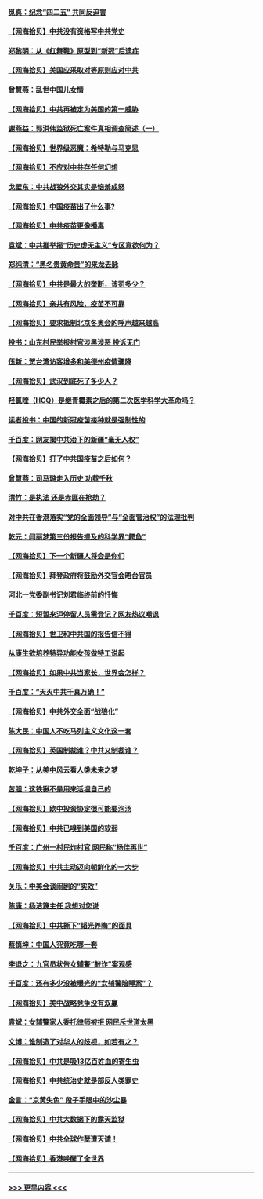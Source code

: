 #### [觅真：纪念“四二五” 共同反迫害](../pages/nsc993/n12894553.md?t=04211501) 
#### [【网海拾贝】中共没有资格写中共党史](../pages/nsc993/n12892231.md?t=04211501) 
#### [郑黎明：从《红舞鞋》原型到“新冠”后遗症](../pages/nsc993/n12890469.md?t=04211501) 
#### [【网海拾贝】美国应采取对等原则应对中共](../pages/nsc993/n12889176.md?t=04211501) 
#### [曾慧燕：乱世中国儿女情](../pages/nsc993/n12887931.md?t=04211501) 
#### [【网海拾贝】中共再被定为美国的第一威胁](../pages/nsc993/n12887580.md?t=04211501) 
#### [谢燕益：郭洪伟监狱死亡案件真相调查简述（一）](../pages/nsc993/n12885648.md?t=04211501) 
#### [【网海拾贝】世界级恶魔：希特勒与马克思](../pages/nsc993/n12884062.md?t=04211501) 
#### [【网海拾贝】不应对中共存任何幻想](../pages/nsc993/n12881460.md?t=04211501) 
#### [戈壁东：中共战狼外交其实是恼羞成怒](../pages/nsc993/n12880392.md?t=04211501) 
#### [【网海拾贝】中国疫苗出了什么事?](../pages/nsc993/n12879124.md?t=04211501) 
#### [【网海拾贝】中共疫苗更像播毒](../pages/nsc993/n12876631.md?t=04211501) 
#### [袁斌：中共推举报“历史虚无主义”专区意欲何为？](../pages/nsc993/n12876530.md?t=04211501) 
#### [郑纯清：“黑名贵黄命贵”的来龙去脉](../pages/nsc993/n12875589.md?t=04211501) 
#### [【网海拾贝】中共是最大的垄断，该罚多少？](../pages/nsc993/n12874006.md?t=04211501) 
#### [【网海拾贝】亲共有风险，疫苗不可靠](../pages/nsc993/n12872224.md?t=04211501) 
#### [【网海拾贝】要求抵制北京冬奥会的呼声越来越高](../pages/nsc993/n12868962.md?t=04211501) 
#### [投书：山东村民举报村官涉黑涉恶 投诉无门](../pages/nsc993/n12869726.md?t=04211501) 
#### [伍新：贺台湾访客增多和美德州疫情骤降](../pages/nsc993/n12865651.md?t=04211501) 
#### [【网海拾贝】武汉到底死了多少人？](../pages/nsc993/n12863707.md?t=04211501) 
#### [羟氯喹（HCQ）是继青霉素之后的第二次医学科学大革命吗？](../pages/nsc993/n12638564.md?t=04211501) 
#### [读者投书：中国的新冠疫苗接种就是强制性的](../pages/nsc993/n12859932.md?t=04211501) 
#### [千百度：网友揭中共治下的新疆“毫无人权”](../pages/nsc993/n12858385.md?t=04211501) 
#### [【网海拾贝】打了中共国疫苗之后如何？](../pages/nsc993/n12857866.md?t=04211501) 
#### [曾慧燕：司马璐走入历史 功载千秋](../pages/nsc993/n12856996.md?t=04211501) 
#### [清竹：是执法 还是赤匪在抢劫？](../pages/nsc993/n12856952.md?t=04211501) 
#### [对中共在香港落实“党的全面领导”与“全面管治权”的法理批判](../pages/nsc993/n12856929.md?t=04211501) 
#### [乾元：闫丽梦第三份报告提及的科学界“鳄鱼”](../pages/nsc993/n12855985.md?t=04211501) 
#### [【网海拾贝】下一个新疆人将会是你们](../pages/nsc993/n12855864.md?t=04211501) 
#### [【网海拾贝】拜登政府将鼓励外交官会晤台官员](../pages/nsc993/n12853615.md?t=04211501) 
#### [河北一党委副书记刘君临终前的忏悔](../pages/nsc993/n12849420.md?t=04211501) 
#### [千百度：短暂来沪停留人员需登记？网友热议嘲讽](../pages/nsc993/n12853497.md?t=04211501) 
#### [【网海拾贝】世卫和中共国的报告信不得](../pages/nsc993/n12850902.md?t=04211501) 
#### [从康生欲培养特异功能女孩做特工说起](../pages/nsc993/n12849289.md?t=04211501) 
#### [【网海拾贝】如果中共当家长，世界会怎样？](../pages/nsc993/n12848436.md?t=04211501) 
#### [千百度：“天灭中共千真万确！”](../pages/nsc993/n12845659.md?t=04211501) 
#### [【网海拾贝】中共外交全面“战狼化”](../pages/nsc993/n12845607.md?t=04211501) 
#### [陈大民：中国人不吃马列主义文化这一套](../pages/nsc993/n12842496.md?t=04211501) 
#### [【网海拾贝】英国制裁谁？中共又制裁谁？](../pages/nsc993/n12840909.md?t=04211501) 
#### [乾坤子：从美中风云看人类未来之梦](../pages/nsc993/n12840590.md?t=04211501) 
#### [苦胆：这铁锹不是用来活埋自己的](../pages/nsc993/n12839512.md?t=04211501) 
#### [【网海拾贝】欧中投资协定很可能要泡汤](../pages/nsc993/n12835122.md?t=04211501) 
#### [【网海拾贝】中共已嗅到美国的软弱](../pages/nsc993/n12832411.md?t=04211501) 
#### [千百度：广州一村民炸村官 网民称“杨佳再世”](../pages/nsc993/n12832380.md?t=04211501) 
#### [【网海拾贝】中共主动迈向朝鲜化的一大步](../pages/nsc993/n12829887.md?t=04211501) 
#### [关乐：中美会谈闹剧的“实效”](../pages/nsc993/n12826698.md?t=04211501) 
#### [陈康：杨洁篪主任  我想对您说](../pages/nsc993/n12826609.md?t=04211501) 
#### [【网海拾贝】中共撕下“韬光养晦”的面具](../pages/nsc993/n12826459.md?t=04211501) 
#### [蔡慎坤：中国人究竟吃哪一套](../pages/nsc993/n12826010.md?t=04211501) 
#### [李退之：九官员状告女辅警“敲诈”案观感](../pages/nsc993/n12823984.md?t=04211501) 
#### [千百度：还有多少没被曝光的“女辅警陪睡案”？](../pages/nsc993/n12822136.md?t=04211501) 
#### [【网海拾贝】美中战略竞争没有双赢](../pages/nsc993/n12822105.md?t=04211501) 
#### [袁斌：女辅警家人委托律师被拒 网民斥世道太黑](../pages/nsc993/n12822004.md?t=04211501) 
#### [文博：谁制造了对华人的歧视，如若有之？](../pages/nsc993/n12821635.md?t=04211501) 
#### [【网海拾贝】中共是吸13亿百姓血的寄生虫](../pages/nsc993/n12819191.md?t=04211501) 
#### [【网海拾贝】中共统治史就是部反人类罪史](../pages/nsc993/n12816738.md?t=04211501) 
#### [金言：“京黄失色” 段子手眼中的沙尘暴](../pages/nsc993/n12815700.md?t=04211501) 
#### [【网海拾贝】中共大数据下的露天监狱](../pages/nsc993/n12811075.md?t=04211501) 
#### [【网海拾贝】中共全球作孽遭天谴！](../pages/nsc993/n12810258.md?t=04211501) 
#### [【网海拾贝】香港唤醒了全世界](../pages/nsc993/n12809100.md?t=04211501) 

----
#### [ >>> 更早内容 <<< ](../indexes/nsc993-earlier.md)
